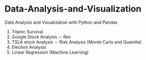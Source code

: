 # Data-Analysis-and-Visualization
Data Analysis and Visualization with Python and Pandas

1. Titanic Survival
2. Google Stock Analysis -- Rev
3. TSLA stock Analysis -- Risk Analysis (Monte Carlo and Quantile)
4. Election Analysis
5. Linear Regression (Machine Learning)
